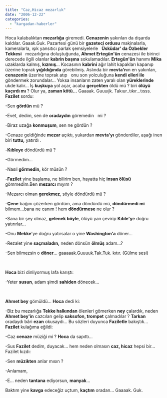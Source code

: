 ```yaml
---
title: "Caz,Hicaz mezarlık"
date: "2006-12-22"
categories: 
  - "kargadan-haberler"
---
```


Hoca kalabalıktan **mezarlığa** giremedi. **Cenazenin** yakınları da dışarda kaldılar. Gaaak.Guk. Pazartesi günü bir **gazeteci ordusu** makinalarla, kameralarla, ışık yansıtıcı parlak şemsiyelerle   **Üsküdar' da Özbekler Tekkesi**   mezarlığına doluştuğunda, **Ahmet Ertegün'ün** cenazesi ile birinci derecede ilgili olanlar **kabrin başına** sokulamadılar. **Ertegün'ün** hanımı **Mika** uzaklarda kalmış, **kızmış**... Kocasının **kabrini** ağır lahit kapakları kapanıp üzerine toprak **yığıldığında** görebilmiş. Aslında bir **mevta'n**ın en yakınları, **cenazenin** üzerine toprak atıp   onu son yolculuğuna **kendi elleri ile** göndermek zorundalar... Yoksa insanların zaten yaralı olan **yüreklerinde** ukde kalır... İş **kuşkuya** yol açar, acaba **gerçekten** öldü mü ? biri **ölüyü kaçırdı mı** ? Olur ya, **zaman kötü...** Gaaaak. Guuuıjk. Takıur..tıkır...tısss. **Fazilet** sordu:

\-Sen **gördün** mü ?

\-Evet, dedim, sen de **oradaydın** göremedin   mi ?

\-Biraz uzağa **konmuşum**, sen ne gördün ?

\-Cenaze geldiğinde **mezar** açıktı, yukardan **mevta'yı** gönderdiler, aşağı inen biri **tuttu,** yatırdı .

\-**Kıbleye** döndürdü mü ?

\-Görmedim...

\-Nasıl **görmedin,** kör müsün ?

\-**Fazilet** yine başlama, ne bilirim ben, hayatta hiç **insan ölüsü** gömmedim.Ben **mezarcı** mıyım ?

\-Mezarcı olman **gerekmez**, söyle döndürdü mü ?

\-**Çene** bağını çözerken gördüm, ama döndürdü mü, **döndürmedi mi** bilmem...bana ne canım ! hem **döndürmese** ne olur ?

\-Sana bir şey olmaz, **gelenek böyle**, ölüyü yan çevirip **Kıble'y**e doğru yatırırlar...

\-Onu **Mekke**'ye doğru yatırsalar o yine **Washington'a** döner...

\-Rezalet yine **saçmaladın,** neden dönsün **ölmüş** adam...?

\-Sen bilmezsin o **döner**... gaaaaak.Guuuuk.Tak.Tuk. kıtır. (Gülme sesi)

  

**Hoca** bizi dinliyormuş lafa karıştı:

\-Yeter **susun**, adam şimdi **sahiden** dönecek...

  

**Ahmet bey** gömüldü... **Hoca** dedi ki:

\-Biz bu mezarlığa **Tekke halkından** ölenleri gömerken **ney** çalardık, neden **Ahmet bey'in** cazcıları gelip **saksofon, trompet** çalmadılar ? **Tarkan** oradaydı bâri **ezan** okusaydı... Bu sözleri duyunca **Faziletle** bakıştık... **Fazilet** kulağıma eğildi:

\-Caz **cenaze** müziği mi ? **Hoca** da sapıttı...

\-Sus **Fazilet** dedim, duyacak... hem neden olmasın **caz, hicaz** hepsi bir... Fazilet kızdı:

\-Sen **müzikten** anlar mısın ?

\-Anlamam,

\-E... neden **tantana** ediyorsun, **manyak**...  

Baktım yine **kavga** edeceğiz uçtum, **kaçtım** oradan... Gaaaak. Guk.
